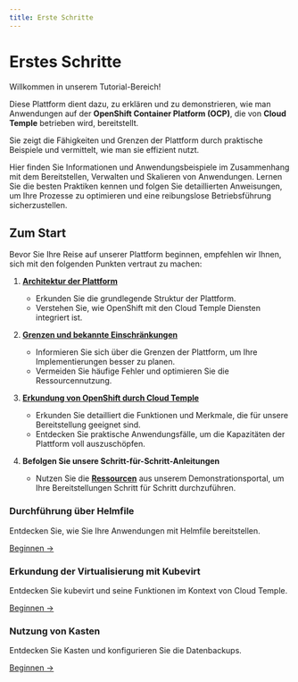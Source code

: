 ```yaml
---
title: Erste Schritte
---
```


# Erstes Schritte

Willkommen in unserem Tutorial-Bereich!

Diese Plattform dient dazu, zu erklären und zu demonstrieren, wie man Anwendungen auf der **OpenShift Container Platform (OCP)**, die von **Cloud Temple** betrieben wird, bereitstellt.

Sie zeigt die Fähigkeiten und Grenzen der Plattform durch praktische Beispiele und vermittelt, wie man sie effizient nutzt.

Hier finden Sie Informationen und Anwendungsbeispiele im Zusammenhang mit dem Bereitstellen, Verwalten und Skalieren von Anwendungen. Lernen Sie die besten Praktiken kennen und folgen Sie detaillierten Anweisungen, um Ihre Prozesse zu optimieren und eine reibungslose Betriebsführung sicherzustellen.

## Zum Start

Bevor Sie Ihre Reise auf unserer Plattform beginnen, empfehlen wir Ihnen, sich mit den folgenden Punkten vertraut zu machen:

1. [**Architektur der Plattform**](../concepts.md#générale-architektur-der-plattform)
   - Erkunden Sie die grundlegende Struktur der Plattform.
   - Verstehen Sie, wie OpenShift mit den Cloud Temple Diensten integriert ist.

2. [**Grenzen und bekannte Einschränkungen**](../concepts.md)
   - Informieren Sie sich über die Grenzen der Plattform, um Ihre Implementierungen besser zu planen.
   - Vermeiden Sie häufige Fehler und optimieren Sie die Ressourcennutzung.

3. [**Erkundung von OpenShift durch Cloud Temple**](../quickstart.md)
   - Erkunden Sie detailliert die Funktionen und Merkmale, die für unsere Bereitstellung geeignet sind.
   - Entdecken Sie praktische Anwendungsfälle, um die Kapazitäten der Plattform voll auszuschöpfen.

4. **Befolgen Sie unsere Schritt-für-Schritt-Anleitungen**
   - Nutzen Sie die [**Ressourcen**](https://github.com/Cloud-Temple/product-openshift-how-to/tree/main) aus unserem Demonstrationsportal, um Ihre Bereitstellungen Schritt für Schritt durchzuführen.

<div class="card-grid">
  <div class="card">
    <h3>Durchführung über Helmfile</h3>
    <p>Entdecken Sie, wie Sie Ihre Anwendungen mit Helmfile bereitstellen.</p>
    <a href="tutorials/deploy-through-helmfile" class="card-link">Beginnen &rarr;</a>
  </div>
  <div class="card">
    <h3>Erkundung der Virtualisierung mit Kubevirt</h3>
    <p>Entdecken Sie kubevirt und seine Funktionen im Kontext von Cloud Temple.</p>
    <a href="tutorials/deploy-vm-with-kubevirt" class="card-link">Beginnen &rarr;</a>
  </div>
  <div class="card">
    <h3>Nutzung von Kasten</h3>
    <p>Entdecken Sie Kasten und konfigurieren Sie die Datenbackups.</p>
    <a href="tutorials/using-kasten" class="card-link">Beginnen &rarr;</a>
  </div>
</div>
